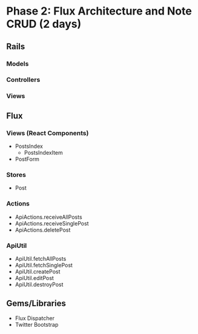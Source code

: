 # Phase 2: Flux Architecture and Note CRUD (2 days)

## Rails
### Models

### Controllers

### Views

## Flux
### Views (React Components)
* PostsIndex
  - PostsIndexItem
* PostForm

### Stores
* Post

### Actions
* ApiActions.receiveAllPosts
* ApiActions.receiveSinglePost
* ApiActions.deletePost

### ApiUtil
* ApiUtil.fetchAllPosts
* ApiUtil.fetchSinglePost
* ApiUtil.createPost
* ApiUtil.editPost
* ApiUtil.destroyPost

## Gems/Libraries
* Flux Dispatcher
* Twitter Bootstrap
